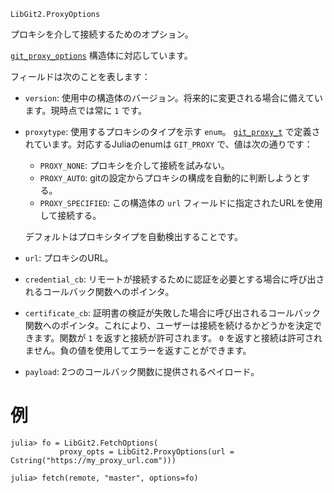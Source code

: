 ```
LibGit2.ProxyOptions
```

プロキシを介して接続するためのオプション。

[`git_proxy_options`](https://libgit2.org/libgit2/#HEAD/type/git_proxy_options) 構造体に対応しています。

フィールドは次のことを表します：

  * `version`: 使用中の構造体のバージョン。将来的に変更される場合に備えています。現時点では常に `1` です。
  * `proxytype`: 使用するプロキシのタイプを示す `enum`。 [`git_proxy_t`](https://libgit2.org/libgit2/#HEAD/type/git_proxy_t) で定義されています。対応するJuliaのenumは `GIT_PROXY` で、値は次の通りです：

      * `PROXY_NONE`: プロキシを介して接続を試みない。
      * `PROXY_AUTO`: gitの設定からプロキシの構成を自動的に判断しようとする。
      * `PROXY_SPECIFIED`: この構造体の `url` フィールドに指定されたURLを使用して接続する。

    デフォルトはプロキシタイプを自動検出することです。
  * `url`: プロキシのURL。
  * `credential_cb`: リモートが接続するために認証を必要とする場合に呼び出されるコールバック関数へのポインタ。
  * `certificate_cb`: 証明書の検証が失敗した場合に呼び出されるコールバック関数へのポインタ。これにより、ユーザーは接続を続けるかどうかを決定できます。関数が `1` を返すと接続が許可されます。 `0` を返すと接続は許可されません。負の値を使用してエラーを返すことができます。
  * `payload`: 2つのコールバック関数に提供されるペイロード。

# 例

```julia-repl
julia> fo = LibGit2.FetchOptions(
           proxy_opts = LibGit2.ProxyOptions(url = Cstring("https://my_proxy_url.com")))

julia> fetch(remote, "master", options=fo)
```
